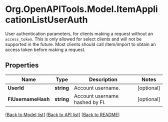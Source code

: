 # Org.OpenAPITools.Model.ItemApplicationListUserAuth
User authentication parameters, for clients making a request without an `access_token`. This is only allowed for select clients and will not be supported in the future. Most clients should call /item/import to obtain an access token before making a request.

## Properties

Name | Type | Description | Notes
------------ | ------------- | ------------- | -------------
**UserId** | **string** | Account username. | [optional] 
**FiUsernameHash** | **string** | Account username hashed by FI. | [optional] 

[[Back to Model list]](../README.md#documentation-for-models) [[Back to API list]](../README.md#documentation-for-api-endpoints) [[Back to README]](../README.md)

